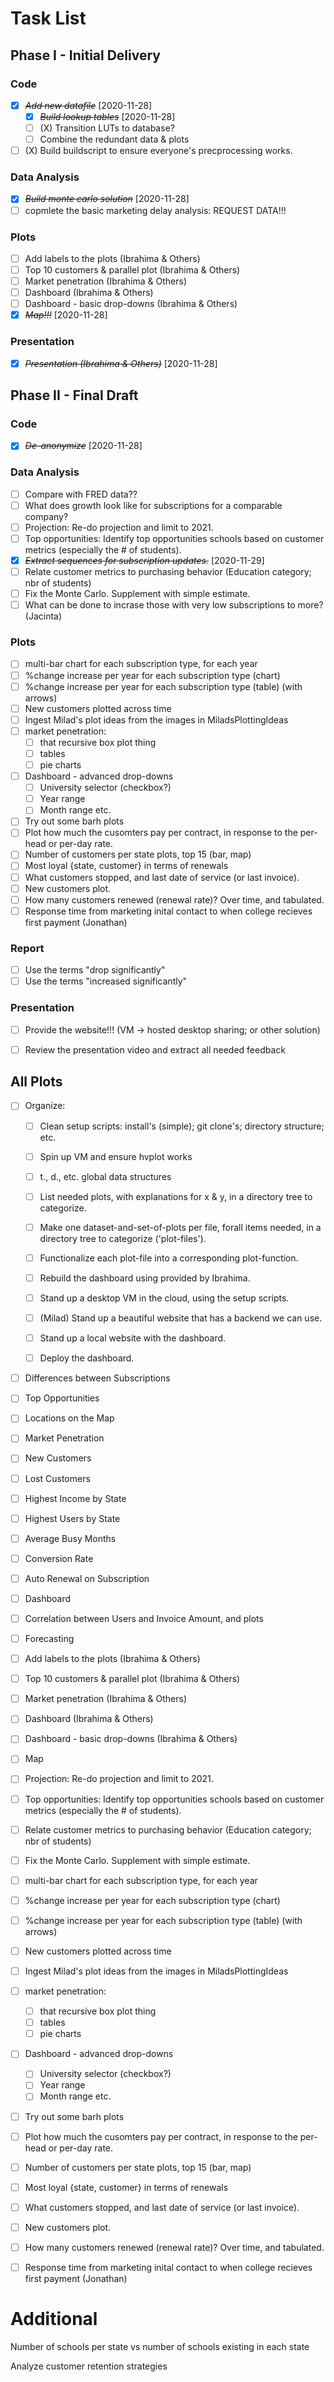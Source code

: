 # Task List


## Phase I - Initial Delivery

### Code

* [X] ~~*Add new datafile*~~ [2020-11-28]
    * [X] ~~*Build lookup tables*~~ [2020-11-28]
    * [ ] (X) Transition LUTs to database?
    * [ ] Combine the redundant data & plots
* [ ] (X) Build buildscript to ensure everyone's precprocessing works.

### Data Analysis

* [X] ~~*Build monte carlo solution*~~ [2020-11-28]
* [ ] copmlete the basic marketing delay analysis: REQUEST DATA!!!

### Plots

* [ ] Add labels to the plots (Ibrahima & Others)
* [ ] Top 10 customers & parallel plot (Ibrahima & Others)
* [ ] Market penetration (Ibrahima & Others)
* [ ] Dashboard (Ibrahima & Others)
* [ ] Dashboard - basic drop-downs (Ibrahima & Others)
* [X] ~~*Map!!!*~~ [2020-11-28]

### Presentation

* [X] ~~*Presentation (Ibrahima & Others)*~~ [2020-11-28]

## Phase II - Final Draft

### Code

* [X] ~~*De-anonymize*~~ [2020-11-28]

### Data Analysis

* [ ] Compare with FRED data??
* [ ] What does growth look like for subscriptions for a comparable company?
* [ ] Projection: Re-do projection and limit to 2021.
* [ ] Top opportunities: Identify top opportunities schools based on customer metrics (especially the # of students).
* [X] ~~*Extract sequences for subscription updates.*~~ [2020-11-29]
* [ ] Relate customer metrics to purchasing behavior (Education category; nbr of students)
* [ ] Fix the Monte Carlo. Supplement with simple estimate.
* [ ] What can be done to incrase those with very low subscriptions to more? (Jacinta)

### Plots

* [ ] multi-bar chart for each subscription type, for each year
* [ ] %change increase per year for each subscription type (chart)
* [ ] %change increase per year for each subscription type (table) (with arrows)
* [ ] New customers plotted across time
* [ ] Ingest Milad's plot ideas from the images in MiladsPlottingIdeas
* [ ] market penetration:
    * [ ]  that recursive box plot thing
    * [ ]  tables
    * [ ]  pie charts
* [ ] Dashboard - advanced drop-downs
    * [ ]  University selector (checkbox?)
    * [ ]  Year range
    * [ ]  Month range etc.
* [ ] Try out some barh plots
* [ ] Plot how much the cusomters pay per contract, in response to the per-head or per-day rate.
* [ ] Number of customers per state plots, top 15 (bar, map)
* [ ] Most loyal {state, customer} in terms of renewals
* [ ] What customers stopped, and last date of service (or last invoice).
* [ ] New customers plot.
* [ ] How many customers renewed (renewal rate)? Over time, and tabulated.
* [ ] Response time from marketing inital contact to when college recieves first payment (Jonathan)

### Report

* [ ] Use the terms "drop significantly"
* [ ] Use the terms "increased significantly"

### Presentation

* [ ] Provide the website!!! (VM -> hosted desktop sharing; or other solution)
* [ ] Review the presentation video and extract all needed feedback












## All Plots

* [ ] Organize:
	* [ ] Clean setup scripts: install's (simple); git clone's; directory structure; etc.
	* [ ] Spin up VM and ensure hvplot works
	* [ ] t., d., etc. global data structures
	* [ ] List needed plots, with explanations for x & y, in a directory tree to categorize.
	* [ ] Make one dataset-and-set-of-plots per file, forall items needed, in a directory tree to categorize ('plot-files').
	* [ ] Functionalize each plot-file into a corresponding plot-function.
	* [ ] Rebuild the dashboard using provided by Ibrahima.
	* [ ] Stand up a desktop VM in the cloud, using the setup scripts.
	* [ ] (Milad) Stand up a beautiful website that has a backend we can use.
	* [ ] Stand up a local website with the dashboard.
	* [ ] Deploy the dashboard.



* [ ] Differences between Subscriptions
* [ ] Top Opportunities
* [ ] Locations on the Map
* [ ] Market Penetration
* [ ] New Customers
* [ ] Lost Customers
* [ ] Highest Income by State
* [ ] Highest Users by State
* [ ] Average Busy Months
* [ ] Conversion Rate
* [ ] Auto Renewal on Subscription
* [ ] Dashboard
* [ ] Correlation between Users and Invoice Amount, and plots
* [ ] Forecasting

* [ ] Add labels to the plots (Ibrahima & Others)
* [ ] Top 10 customers & parallel plot (Ibrahima & Others)
* [ ] Market penetration (Ibrahima & Others)
* [ ] Dashboard (Ibrahima & Others)
* [ ] Dashboard - basic drop-downs (Ibrahima & Others)
* [ ] Map
* [ ] Projection: Re-do projection and limit to 2021.
* [ ] Top opportunities: Identify top opportunities schools based on customer metrics (especially the # of students).
* [ ] Relate customer metrics to purchasing behavior (Education category; nbr of students)
* [ ] Fix the Monte Carlo. Supplement with simple estimate.
* [ ] multi-bar chart for each subscription type, for each year
* [ ] %change increase per year for each subscription type (chart)
* [ ] %change increase per year for each subscription type (table) (with arrows)
* [ ] New customers plotted across time
* [ ] Ingest Milad's plot ideas from the images in MiladsPlottingIdeas
* [ ] market penetration:
    * [ ]  that recursive box plot thing
    * [ ]  tables
    * [ ]  pie charts
* [ ] Dashboard - advanced drop-downs
    * [ ]  University selector (checkbox?)
    * [ ]  Year range
    * [ ]  Month range etc.
* [ ] Try out some barh plots
* [ ] Plot how much the cusomters pay per contract, in response to the per-head or per-day rate.
* [ ] Number of customers per state plots, top 15 (bar, map)
* [ ] Most loyal {state, customer} in terms of renewals
* [ ] What customers stopped, and last date of service (or last invoice).
* [ ] New customers plot.
* [ ] How many customers renewed (renewal rate)? Over time, and tabulated.
* [ ] Response time from marketing inital contact to when college recieves first payment (Jonathan)















# Additional

Number of schools per state vs number of schools existing in each state

Analyze customer retention strategies




